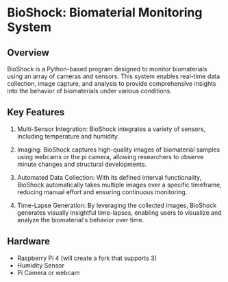 # BioShock: Biomaterial Monitoring System

## Overview
BioShock is a Python-based program designed to monitor biomaterials using an array of cameras and sensors. This system enables real-time data collection, image capture, and analysis to provide comprehensive insights into the behavior of biomaterials under various conditions.

## Key Features
1. Multi-Sensor Integration: BioShock integrates a variety of sensors, including temperature and humidity.

2. Imaging: BioShock captures high-quality images of biomaterial samples using webcams or the pi camera, allowing researchers to observe minute changes and structural developments.

3. Automated Data Collection: With its defined interval functionality, BioShock automatically takes multiple images over a specific timeframe, reducing manual effort and ensuring continuous monitoring.

4. Time-Lapse Generation: By leveraging the collected images, BioShock generates visually insightful time-lapses, enabling users to visualize and analyze the biomaterial's behavior over time.

## Hardware
- Raspberry Pi 4 (will create a fork that supports 3)
- Humidity Sensor
- Pi Camera or webcam
